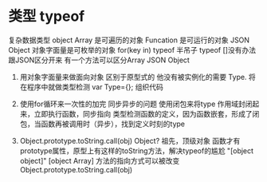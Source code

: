 # 类型 typeof
复杂数据类型 object
Array 是可遍历的对象
Funcation 是可运行的对象
JSON Object 对象字面量是可枚举的对象 for(key in)
typeof 半吊子 typeof []没有办法跟JSON区分开来
有一个方法可以区分Array JSON Object

1. 用对象字面量来做面向对象 区别于原型式的 他没有被实例化的需要 Type. 将在程序中就做类型检测
var Type={}; 组织代码

2. 使用for循环来一次性的加完 同步异步的问题 使用闭包来将type 作用域封闭起来，立即执行函数，同步指向 类型检测函数的定义，因为函数嵌套，形成了闭包，当函数再被调用时（异步），找到定义时刻的type

3. Object.prototype.toString.call(obj)
Object? 祖先，顶级对象 函数才有prototype属性，原型上有这样的toString方法，解决typeof的尴尬 "[object object]"
[object Array] 方法的指向方式可以被改变 Object.prototype.toString.call(obj)